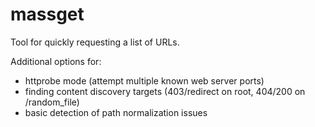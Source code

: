 # massget
Tool for quickly requesting a list of URLs.

Additional options for:
* httprobe mode (attempt multiple known web server ports)
* finding content discovery targets (403/redirect on root, 404/200 on /random_file)
* basic detection of path normalization issues
